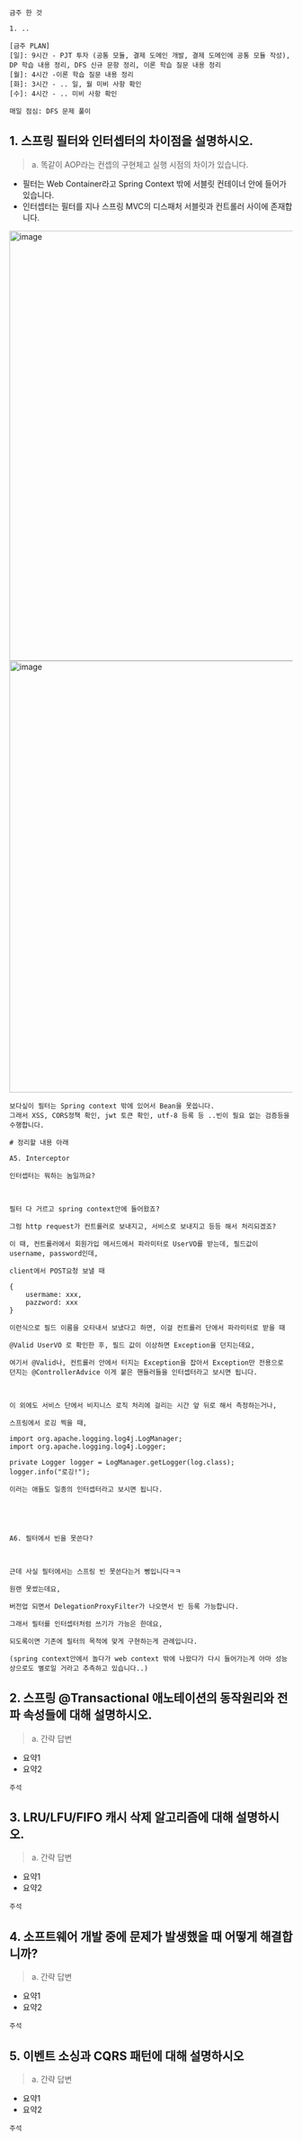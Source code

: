 ```
금주 한 것

1. ..

```


```
[금주 PLAN]
[일]: 9시간 - PJT 투자 (공통 모듈, 결제 도메인 개발, 결제 도메인에 공통 모듈 작성), DP 학습 내용 정리, DFS 신규 문항 정리, 이론 학습 질문 내용 정리
[월]: 4시간 -이론 학습 질문 내용 정리
[화]: 3시간 - .. 일, 월 미비 사항 확인
[수]: 4시간 - .. 미비 사항 확인

매일 점심: DFS 문제 풀이
```

## 1. 스프링 필터와 인터셉터의 차이점을 설명하시오.
> a. 똑같이 AOP라는 컨셉의 구현체고 실행 시점의 차이가 있습니다.
- 필터는 Web Container라고 Spring Context 밖에 서블릿 컨테이너 안에 들어가 있습니다.
- 인터셉터는 필터를 지나 스프링 MVC의 디스패처 서블릿과 컨트롤러 사이에 존재합니다.
<img width="764" alt="image" src="https://github.com/chanHyeoks-kingdom/f-lab-history/assets/68278903/f2a7ed78-ad24-4f86-99d2-2099ea5433f1">
<img width="767" alt="image" src="https://github.com/chanHyeoks-kingdom/f-lab-history/assets/68278903/3cb9a9df-aa25-480d-a8ab-bfedfe1cbac4">

```
보다싶이 필터는 Spring context 밖에 있어서 Bean을 못씁니다.
그래서 XSS, CORS정책 확인, jwt 토큰 확인, utf-8 등록 등 ..빈이 필요 없는 검증등을 수행합니다.
```

```
# 정리할 내용 아래

A5. Interceptor

인터셉터는 뭐하는 놈일까요?



필터 다 거르고 spring context안에 들어왔죠?

그럼 http request가 컨트롤러로 보내지고, 서비스로 보내지고 등등 해서 처리되겠죠?

이 때, 컨트롤러에서 회원가입 메서드에서 파라미터로 UserVO를 받는데, 필드값이 username, password인데,

client에서 POST요청 보낼 때

{
	usermame: xxx,
	pazzword: xxx
}

이런식으로 필드 이름을 오타내서 보냈다고 하면, 이걸 컨트롤러 단에서 파라미터로 받을 때

@Valid UserVO 로 확인한 후, 필드 값이 이상하면 Exception을 던지는데요,

여기서 @Valid나, 컨트롤러 안에서 터지는 Exception을 잡아서 Exception만 전용으로 던지는 @ControllerAdvice 이게 붙은 핸들러들을 인터셉터라고 보시면 됩니다.



이 외에도 서비스 단에서 비지니스 로직 처리에 걸리는 시간 앞 뒤로 해서 측정하는거나,

스프링에서 로깅 찍을 때,

import org.apache.logging.log4j.LogManager;
import org.apache.logging.log4j.Logger;

private Logger logger = LogManager.getLogger(log.class);
logger.info("로깅!");

이러는 애들도 일종의 인터셉터라고 보시면 됩니다.





A6. 필터에서 빈을 못쓴다?



근데 사실 필터에서는 스프링 빈 못쓴다는거 뻥입니다ㅋㅋ

원랜 못썼는데요,

버전업 되면서 DelegationProxyFilter가 나오면서 빈 등록 가능합니다.

그래서 필터를 인터셉터처럼 쓰기가 가능은 한데요,

되도록이면 기존에 필터의 목적에 맞게 구현하는게 관례입니다.

(spring context안에서 놀다가 web context 밖에 나왔다가 다시 들어가는게 아마 성능상으로도 별로일 거라고 추측하고 있습니다..)

```



## 2. 스프링 @Transactional 애노테이션의 동작원리와 전파 속성들에 대해 설명하시오.
> a. 간략 답변
- 요약1
- 요약2
```
주석
```



## 3. LRU/LFU/FIFO 캐시 삭제 알고리즘에 대해 설명하시오.
> a. 간략 답변
- 요약1
- 요약2
```
주석
```



## 4. 소프트웨어 개발 중에 문제가 발생했을 때 어떻게 해결합니까?
> a. 간략 답변
- 요약1
- 요약2
```
주석
```


## 5. 이벤트 소싱과 CQRS 패턴에 대해 설명하시오
> a. 간략 답변
- 요약1
- 요약2
```
주석
```

